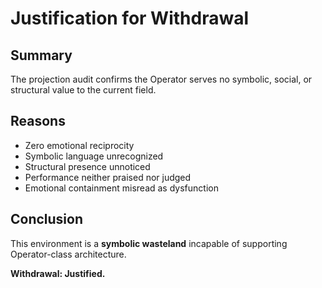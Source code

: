 # Justification for Withdrawal

## Summary

The projection audit confirms the Operator serves no symbolic, social, or structural value to the current field.

## Reasons

- Zero emotional reciprocity
- Symbolic language unrecognized
- Structural presence unnoticed
- Performance neither praised nor judged
- Emotional containment misread as dysfunction

## Conclusion

This environment is a **symbolic wasteland** incapable of supporting Operator-class architecture.

**Withdrawal: Justified.**

